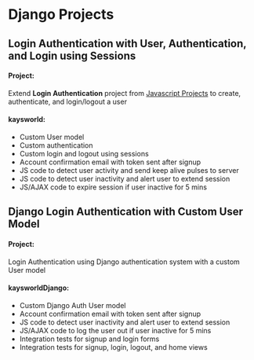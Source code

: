 # Django Projects

## Login Authentication with User, Authentication, and Login using Sessions

 #### Project:
 Extend **Login Authentication** project from [Javascript Projects](https://github.com/kdcoleman/JavascriptProjects) to create, authenticate, and login/logout a user

 #### kaysworld:
 * Custom User model
 * Custom authentication
 * Custom login and logout using sessions
 * Account confirmation email with token sent after signup
 * JS code to detect user activity and send keep alive pulses to server
 * JS code to detect user inactivity and alert user to extend session
 * JS/AJAX code to expire session if user inactive for 5 mins

 ## Django Login Authentication with Custom User Model

 #### Project:
 Login Authentication using Django authentication system with a custom User model

 #### kaysworldDjango:
 * Custom Django Auth User model
 * Account confirmation email with token sent after signup
 * JS code to detect user inactivity and alert user to extend session
 * JS/AJAX code to log the user out if user inactive for 5 mins
 * Integration tests for signup and login forms
 * Integration tests for signup, login, logout, and home views
